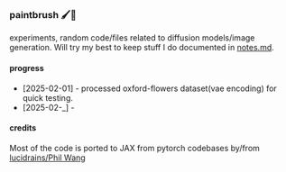 ### paintbrush 🖌️🎨
experiments, random code/files related to diffusion models/image generation. 
Will try my best to keep stuff I do documented in [notes.md](notes.md).

#### progress
- [2025-02-01] - processed oxford-flowers dataset(vae encoding) for quick testing.
- [2025-02-_] - 
 

#### credits
Most of the code is ported to JAX from pytorch codebases
by/from [lucidrains/Phil Wang](https://github.com/lucidrains) 